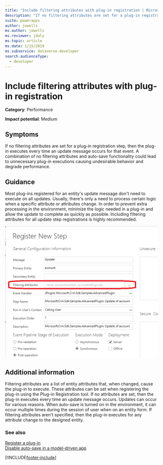 ```yaml
---
title: "Include filtering attributes with plug-in registration | MicrosoftDocs"
description: "If no filtering attributes are set for a plug-in registration step, then the plug-in executes every time an update message occurs for that event."
suite: powerapps
author: jowells
ms.author: jowells
ms.reviewer: jdaly
ms.topic: article
ms.date: 1/15/2019
ms.subservice: dataverse-developer
search.audienceType: 
  - developer
---
```

# Include filtering attributes with plug-in registration

**Category**: Performance

**Impact potential**: Medium

<a name='symptoms'></a>

## Symptoms

If no filtering attributes are set for a plug-in registration step, then the plug-in executes every time an update message occurs for that event. A combination of no filtering attributes and auto-save functionality could lead to unnecessary plug-in executions causing undesirable behavior and degrade performance.

<a name='guidance'></a>

## Guidance

Most plug-ins registered for an entity's update message don't need to execute on all updates. Usually, there's only a need to process certain logic when a specific attribute or attributes change. In order to prevent extra processing in the environment, minimize the logic needed in a plug-in and allow the update to complete as quickly as possible. Including filtering attributes for all update step registrations is highly recommended.

![Plug-in Registration Step with Filtering Attributes.](../media/plugin-registration-step-with-filtering-attributes.png)

<a name='additional'></a>

## Additional information

Filtering attributes are a list of entity attributes that, when changed, cause the plug-in to execute. These attributes can be set when registering the plug-in using the Plug-in Registration tool. If no attributes are set, then the plug-in executes every time an update message occurs. Updates can occur for various reasons. When auto-save is turned on in the environment, it can occur multiple times during the session of user when on an entity form. If filtering attributes aren't specified, then the plug-in executes for any attribute change to the designed entity.

<a name='seealso'></a>

### See also

[Register a plug-in](../../register-plug-in.md)<br />
[Disable auto-save in a model-driven app](../../../../maker/model-driven-apps/manage-auto-save.md)<br />

[!INCLUDE[footer-include](../../../../includes/footer-banner.md)]
